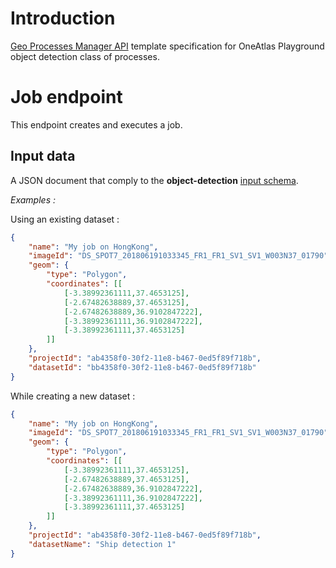 # Introduction

[Geo Processes Manager API](geo_processes_manager.md) template specification for OneAtlas Playground object detection class of processes.

# Job endpoint

This endpoint creates and executes a job.

## Input data

A JSON document that comply to the **object-detection** [input schema](https://raw.githubusercontent.com/airbusgeo/playground-docs/master/api/job-object-detection-input.json).

*Examples :*

Using an existing dataset :

```json
{
    "name": "My job on HongKong",
    "imageId": "DS_SPOT7_201806191033345_FR1_FR1_SV1_SV1_W003N37_01790",
    "geom": {
        "type": "Polygon",
        "coordinates": [[
            [-3.38992361111,37.4653125],
            [-2.67482638889,37.4653125],
            [-2.67482638889,36.9102847222],
            [-3.38992361111,36.9102847222],
            [-3.38992361111,37.4653125]
        ]]
    },
    "projectId": "ab4358f0-30f2-11e8-b467-0ed5f89f718b",
    "datasetId": "bb4358f0-30f2-11e8-b467-0ed5f89f718b"
}
```

While creating a new dataset :

```json
{
    "name": "My job on HongKong",
    "imageId": "DS_SPOT7_201806191033345_FR1_FR1_SV1_SV1_W003N37_01790",
    "geom": {
        "type": "Polygon",
        "coordinates": [[
            [-3.38992361111,37.4653125],
            [-2.67482638889,37.4653125],
            [-2.67482638889,36.9102847222],
            [-3.38992361111,36.9102847222],
            [-3.38992361111,37.4653125]
        ]]
    },
    "projectId": "ab4358f0-30f2-11e8-b467-0ed5f89f718b",
    "datasetName": "Ship detection 1"
}
```
